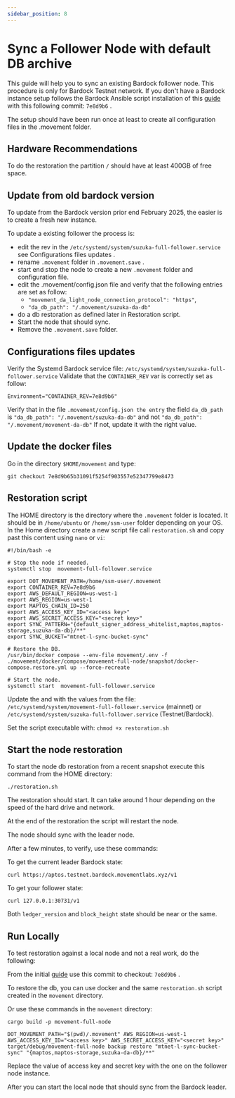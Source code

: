 ```yaml
---
sidebar_position: 8
---
```


# Sync a Follower Node with default DB archive

This guide will help you to sync an existing Bardock follower node. This procedure is only for Bardock Testnet network.
If you don't have a Bardock instance setup follows the Bardock Ansible script installation of this [guide](followerNode_from_genesis.md) with this following commit: ```7e8d9b6``` .

The setup should have been run once at least to create all configuration files in the .movement folder.

## Hardware Recommendations

To do the restoration the partition `/` should have at least 400GB of free space.


## Update from old bardock version
To update from the Bardock version prior end February 2025, the easier is to create a fresh new instance.

To update a existing follower the process is:
 - edit the rev in the  `/etc/systemd/system/suzuka-full-follower.service` see Configurations files updates .
 - rename `.movement` folder in `.movement.save` .
 - start end stop the node to create a new `.movement` folder and configuration file.
 - edit the .movement/config.json file and verify that the following entries are set as follow:
   * `"movement_da_light_node_connection_protocol": "https"`,
   * `"da_db_path": "/.movement/suzuka-da-db"`
 - do a db restoration as defined later in Restoration script.
 - Start the node that should sync.
 - Remove the `.movement.save` folder.



## Configurations files updates

Verify the Systemd Bardock service file: `/etc/systemd/system/suzuka-full-follower.service`
Validate that the `CONTAINER_REV`  var is correctly set as follow:

```Environment="CONTAINER_REV=7e8d9b6"```

Verify that in the file `.movement/config.json the entry` the field `da_db_path` is `"da_db_path": "/.movement/suzuka-da-db"` and not `"da_db_path": "/.movement/movement-da-db"`
If not, update it with the right value.

## Update the docker files

Go in the directory `$HOME/movement` and type:

```
git checkout 7e8d9b65b31091f5254f903557e52347799e8473
```

## Restoration script

The HOME directory is the directory where the `.movement` folder is located. It should be in `/home/ubuntu` or `/home/ssm-user` folder depending on your OS.
In the Home directory create a new script file call `restoration.sh` and copy past this content using `nano` or `vi`:

```
#!/bin/bash -e

# Stop the node if needed.
systemctl stop  movement-full-follower.service

export DOT_MOVEMENT_PATH=/home/ssm-user/.movement
export CONTAINER_REV=7e8d9b6
export AWS_DEFAULT_REGION=us-west-1
export AWS_REGION=us-west-1
export MAPTOS_CHAIN_ID=250
export AWS_ACCESS_KEY_ID="<access key>"
export AWS_SECRET_ACCESS_KEY="<secret key>"
export SYNC_PATTERN="{default_signer_address_whitelist,maptos,maptos-storage,suzuka-da-db}/**"
export SYNC_BUCKET="mtnet-l-sync-bucket-sync"

# Restore the DB.
/usr/bin/docker compose --env-file movement/.env -f ./movement/docker/compose/movement-full-node/snapshot/docker-compose.restore.yml up --force-recreate

# Start the node.
systemctl start  movement-full-follower.service

```

Update the <access key> and <secret key> with the values from the file: `/etc/systemd/system/movement-full-follower.service` (mainnet) or `/etc/systemd/system/suzuka-full-follower.service` (Testnet/Bardock).

Set the script executable with: ```chmod +x restoration.sh```

## Start the node restoration

To start the node db restoration from a recent snapshot execute this command from the HOME directory:

```
./restoration.sh
```

The restoration should start. It can take around 1 hour depending on the speed of the hard drive and network.

At the end of the restoration the script will restart the node.

The node should sync with the leader node.

After a few minutes, to verify, use these commands:

To get the current leader Bardock state:

```
curl https://aptos.testnet.bardock.movementlabs.xyz/v1
```

To get your follower state:

```
curl 127.0.0.1:30731/v1
```

Both `ledger_version` and `block_height` state should be near or the same.

## Run Locally

To test restoration against a local node and not a real work, do the following:

From the initial [guide](followerNode_from_genesis.md) use this commit to checkout:  ```7e8d9b6``` .

To restore the db, you can use docker and the same  `restoration.sh` script created in the `movement` directory.

Or use these commands in the `movement` directory:

```
cargo build -p movement-full-node

DOT_MOVEMENT_PATH="$(pwd)/.movement" AWS_REGION=us-west-1 AWS_ACCESS_KEY_ID="<access key>" AWS_SECRET_ACCESS_KEY="<secret key>" target/debug/movement-full-node backup restore "mtnet-l-sync-bucket-sync" "{maptos,maptos-storage,suzuka-da-db}/**"
```

Replace the value of access key and secret key with the one on the follower node instance.

After you can start the local node that should sync from the Bardock leader.
